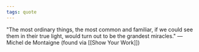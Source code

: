```yaml
---
tags: quote 
---
```


"The most ordinary things, the most common and familiar, if we could see them in their true light, would turn out to be the grandest miracles." —Michel de Montaigne (found via [[Show Your Work]])
